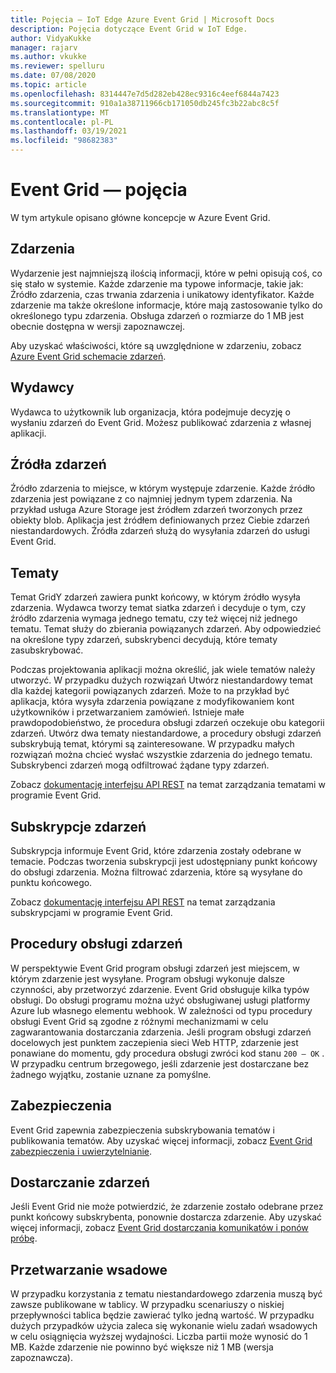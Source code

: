 ```yaml
---
title: Pojęcia — IoT Edge Azure Event Grid | Microsoft Docs
description: Pojęcia dotyczące Event Grid w IoT Edge.
author: VidyaKukke
manager: rajarv
ms.author: vkukke
ms.reviewer: spelluru
ms.date: 07/08/2020
ms.topic: article
ms.openlocfilehash: 8314447e7d5d282eb428ec9316c4eef6844a7423
ms.sourcegitcommit: 910a1a38711966cb171050db245fc3b22abc8c5f
ms.translationtype: MT
ms.contentlocale: pl-PL
ms.lasthandoff: 03/19/2021
ms.locfileid: "98682383"
---
```

# <a name="event-grid-concepts"></a>Event Grid — pojęcia

W tym artykule opisano główne koncepcje w Azure Event Grid.

## <a name="events"></a>Zdarzenia

Wydarzenie jest najmniejszą ilością informacji, które w pełni opisują coś, co się stało w systemie. Każde zdarzenie ma typowe informacje, takie jak: Źródło zdarzenia, czas trwania zdarzenia i unikatowy identyfikator. Każde zdarzenie ma także określone informacje, które mają zastosowanie tylko do określonego typu zdarzenia. Obsługa zdarzeń o rozmiarze do 1 MB jest obecnie dostępna w wersji zapoznawczej.

Aby uzyskać właściwości, które są uwzględnione w zdarzeniu, zobacz [Azure Event Grid schemacie zdarzeń](event-schemas.md).

## <a name="publishers"></a>Wydawcy

Wydawca to użytkownik lub organizacja, która podejmuje decyzję o wysłaniu zdarzeń do Event Grid. Możesz publikować zdarzenia z własnej aplikacji.

## <a name="event-sources"></a>Źródła zdarzeń

Źródło zdarzenia to miejsce, w którym występuje zdarzenie. Każde źródło zdarzenia jest powiązane z co najmniej jednym typem zdarzenia. Na przykład usługa Azure Storage jest źródłem zdarzeń tworzonych przez obiekty blob. Aplikacja jest źródłem definiowanych przez Ciebie zdarzeń niestandardowych. Źródła zdarzeń służą do wysyłania zdarzeń do usługi Event Grid.

## <a name="topics"></a>Tematy

Temat GridY zdarzeń zawiera punkt końcowy, w którym źródło wysyła zdarzenia. Wydawca tworzy temat siatka zdarzeń i decyduje o tym, czy źródło zdarzenia wymaga jednego tematu, czy też więcej niż jednego tematu. Temat służy do zbierania powiązanych zdarzeń. Aby odpowiedzieć na określone typy zdarzeń, subskrybenci decydują, które tematy zasubskrybować.

Podczas projektowania aplikacji można określić, jak wiele tematów należy utworzyć. W przypadku dużych rozwiązań Utwórz niestandardowy temat dla każdej kategorii powiązanych zdarzeń. Może to na przykład być aplikacja, która wysyła zdarzenia powiązane z modyfikowaniem kont użytkowników i przetwarzaniem zamówień. Istnieje małe prawdopodobieństwo, że procedura obsługi zdarzeń oczekuje obu kategorii zdarzeń. Utwórz dwa tematy niestandardowe, a procedury obsługi zdarzeń subskrybują temat, którymi są zainteresowane. W przypadku małych rozwiązań można chcieć wysłać wszystkie zdarzenia do jednego tematu. Subskrybenci zdarzeń mogą odfiltrować żądane typy zdarzeń.

Zobacz [dokumentację interfejsu API REST](api.md) na temat zarządzania tematami w programie Event Grid.

## <a name="event-subscriptions"></a>Subskrypcje zdarzeń

Subskrypcja informuje Event Grid, które zdarzenia zostały odebrane w temacie. Podczas tworzenia subskrypcji jest udostępniany punkt końcowy do obsługi zdarzenia. Można filtrować zdarzenia, które są wysyłane do punktu końcowego. 

Zobacz [dokumentację interfejsu API REST](api.md) na temat zarządzania subskrypcjami w programie Event Grid.

## <a name="event-handlers"></a>Procedury obsługi zdarzeń

W perspektywie Event Grid program obsługi zdarzeń jest miejscem, w którym zdarzenie jest wysyłane. Program obsługi wykonuje dalsze czynności, aby przetworzyć zdarzenie. Event Grid obsługuje kilka typów obsługi. Do obsługi programu można użyć obsługiwanej usługi platformy Azure lub własnego elementu webhook. W zależności od typu procedury obsługi Event Grid są zgodne z różnymi mechanizmami w celu zagwarantowania dostarczania zdarzenia. Jeśli program obsługi zdarzeń docelowych jest punktem zaczepienia sieci Web HTTP, zdarzenie jest ponawiane do momentu, gdy procedura obsługi zwróci kod stanu `200 – OK` . W przypadku centrum brzegowego, jeśli zdarzenie jest dostarczane bez żadnego wyjątku, zostanie uznane za pomyślne.

## <a name="security"></a>Zabezpieczenia

Event Grid zapewnia zabezpieczenia subskrybowania tematów i publikowania tematów. Aby uzyskać więcej informacji, zobacz [Event Grid zabezpieczenia i uwierzytelnianie](security-authentication.md).

## <a name="event-delivery"></a>Dostarczanie zdarzeń

Jeśli Event Grid nie może potwierdzić, że zdarzenie zostało odebrane przez punkt końcowy subskrybenta, ponownie dostarcza zdarzenie. Aby uzyskać więcej informacji, zobacz [Event Grid dostarczania komunikatów i ponów próbę](delivery-retry.md).

## <a name="batching"></a>Przetwarzanie wsadowe

W przypadku korzystania z tematu niestandardowego zdarzenia muszą być zawsze publikowane w tablicy. W przypadku scenariuszy o niskiej przepływności tablica będzie zawierać tylko jedną wartość. W przypadku dużych przypadków użycia zaleca się wykonanie wielu zadań wsadowych w celu osiągnięcia wyższej wydajności. Liczba partii może wynosić do 1 MB. Każde zdarzenie nie powinno być większe niż 1 MB (wersja zapoznawcza).